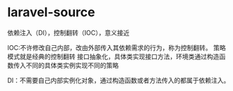 # laravel-source
依赖注入（DI），控制翻转（IOC），意义接近

IOC:不许修改自己内部，改由外部传入其依赖需求的行为，称为控制翻转。
策略模式就是经典的控制翻转
接口抽象化，具体类实现接口方法，环境类通过构造函数传入不同的具体类实例实现不同的策略

DI：不需要自己内部实例化对象，通过构造函数或者方法传入的都属于依赖注入。